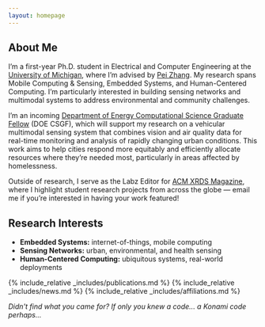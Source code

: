 ```yaml
---
layout: homepage
---
```


## About Me

I’m a first-year Ph.D. student in Electrical and Computer Engineering at the [University of Michigan][U-Mich], where I’m advised by [Pei Zhang][Pei-Zhang]. My research spans Mobile Computing & Sensing, Embedded Systems, and Human-Centered Computing. I’m particularly interested in building sensing networks and multimodal systems to address environmental and community challenges. 

I’m an incoming [Department of Energy Computational Science Graduate Fellow][DOE_CSGF] (DOE CSGF), which will support my research on a vehicular multimodal sensing system that combines vision and air quality data for real-time monitoring and analysis of rapidly changing urban conditions. This work aims to help cities respond more equitably and efficiently allocate resources where they’re needed most, particularly in areas affected by homelessness.

Outside of research, I serve as the Labz Editor for [ACM XRDS Magazine][ACM-XRDS], where I highlight student research projects from across the globe — email me if you’re interested in having your work featured!

## Research Interests

- **Embedded Systems:** internet-of-things, mobile computing  
- **Sensing Networks:** urban, environmental, and health sensing  
- **Human-Centered Computing:** ubiquitous systems, real-world deployments 

{% include_relative _includes/publications.md %}
{% include_relative _includes/news.md %}
{% include_relative _includes/affiliations.md %}

_Didn't find what you came for? If only you knew a code... a Konami code perhaps..._

[U-Mich]: https://umich.edu  
[Pei-Zhang]: https://peizhang.engin.umich.edu  
[DOE_CSGF]: https://www.krellinst.org/csgf/
[ACM-XRDS]: https://xrds.acm.org
